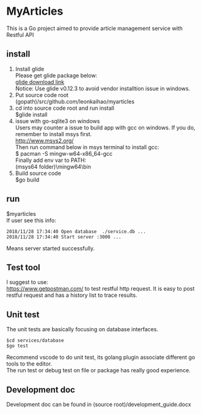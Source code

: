 # MyArticles
This is a Go project aimed to provide article management service with Restful API

## install
1. Install glide  
Please get glide package below:  
[glide download link](https://github.com/Masterminds/glide/releases/tag/v0.12.3)  
Notice: Use glide v0.12.3 to avoid vendor installtion issue in windows.
2. Put source code root  
(gopath)/src/github.com/leonkaihao/myarticles  
3. cd into source code root and run install  
$glide install
4. issue with go-sqlite3 on windows  
Users may counter a issue to build app with gcc on windows. If you do, remember to install msys first.  
http://www.msys2.org/  
Then run command below in msys terminal to install gcc:  
$ pacman -S mingw-w64-x86_64-gcc  
Finally add env var to PATH:  
(msys64 folder)\mingw64\bin
4. Build source code  
$go build
## run  
$myarticles  
If user see this info:  
```
2018/11/28 17:34:40 Open database  ./service.db ...  
2018/11/28 17:34:40 Start server :3000 ...  
```
Means server started successfully.

## Test tool
I suggest to use:  
https://www.getpostman.com/
to test restful http request. It is easy to post restful request and has a history list to trace results.

## Unit test
The unit tests are basically focusing on database interfaces.
```
$cd services/database
$go test
```
Recommend vscode to do unit test, its golang plugin associate different go tools to the editor.  
The run test or debug test on file or package has really good experience.

## Development doc
Development doc can be found in (source root)/development_guide.docx
